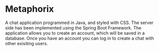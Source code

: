 # Metaphorix
A chat application programmed in Java, and styled with CSS. The server side has been implemented using the Spring Boot Framework.
The application allows you to create an account, which will be saved in a database. 
Once you have an account you can log in to create a chat with other exisiting users. 
